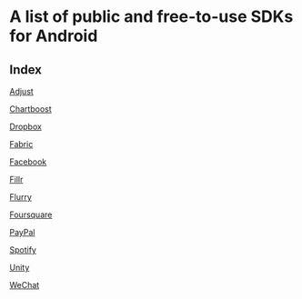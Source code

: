 # A list of public and free-to-use SDKs for Android #

## Index ##

<p><a href="https://github.com/adjust/android_sdk">Adjust</a></p>
<p><a href="https://www.chartboost.com/">Chartboost</a></p>
<p><a href="https://www.dropbox.com/developers-v1/core/sdks/android">Dropbox</a></p>
<p><a href="https://docs.fabric.io/android/fabric/overview.html">Fabric</a></p>
<p><a href="https://developers.facebook.com/docs/android/">Facebook</a></p>
<p><a href="http://fillr.github.io/docs/sdk/browser/android/">Fillr</a></p>
<p><a href="https://developer.yahoo.com/flurry/docs/integrateflurry/android/">Flurry</a></p>
<p><a href="https://github.com/jiramot/foursquare-android-sdk">Foursquare</a></p>
<p><a href="https://developer.paypal.com/docs/integration/mobile/mobile-sdk-overview/">PayPal</a></p>
<p><a href="https://github.com/spotify/android-sdk">Spotify</a></p>
<p><a href="https://docs.unity3d.com/Manual/android-sdksetup.html">Unity</a></p>
<p><a href="http://open.wechat.com/cgi-bin/newreadtemplate?t=overseas_open/docs/mobile/getting-started/android">WeChat</a></p>
